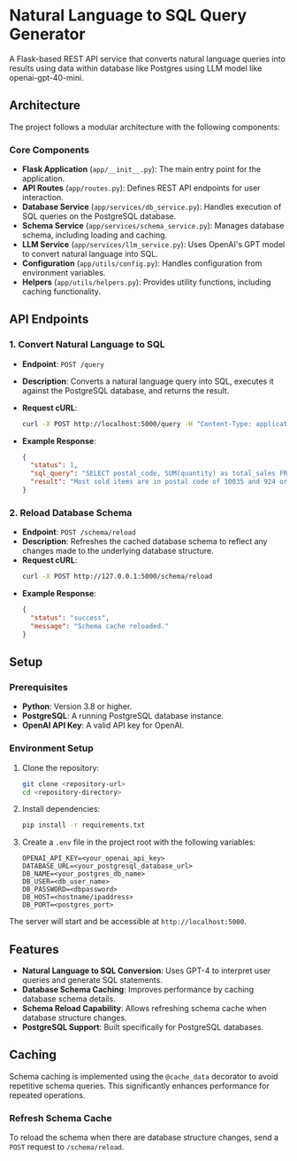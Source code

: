 
# Natural Language to SQL Query Generator

A Flask-based REST API service that converts natural language queries into results using data within database like Postgres using LLM model like openai-gpt-40-mini.

## Architecture

The project follows a modular architecture with the following components:

### Core Components
- **Flask Application** (`app/__init__.py`): The main entry point for the application.
- **API Routes** (`app/routes.py`): Defines REST API endpoints for user interaction.
- **Database Service** (`app/services/db_service.py`): Handles execution of SQL queries on the PostgreSQL database.
- **Schema Service** (`app/services/schema_service.py`): Manages database schema, including loading and caching.
- **LLM Service** (`app/services/llm_service.py`): Uses OpenAI's GPT model to convert natural language into SQL.
- **Configuration** (`app/utils/config.py`): Handles configuration from environment variables.
- **Helpers** (`app/utils/helpers.py`): Provides utility functions, including caching functionality.

## API Endpoints

### 1. Convert Natural Language to SQL
- **Endpoint**: `POST /query`
- **Description**: Converts a natural language query into SQL, executes it against the PostgreSQL database, and returns the result.
- **Request cURL**: 
  ```bash
  curl -X POST http://localhost:5000/query -H "Content-Type: application/json" -d '{"query": "Show me all orders placed in the last 7 days."}'
  ```

- **Example Response**:
  ```json
  {
    "status": 1,
    "sql_query": "SELECT postal_code, SUM(quantity) as total_sales FROM orders GROUP BY postal_code ORDER BY total_sales DESC LIMIT 1;",
    "result": "Most sold items are in postal code of 10035 and 924 orders have placed"
  }
  ```

### 2. Reload Database Schema
- **Endpoint**: `POST /schema/reload`
- **Description**: Refreshes the cached database schema to reflect any changes made to the underlying database structure.
- **Request cURL**: 
  ```bash
  curl -X POST http://127.0.0.1:5000/schema/reload
  ```
- **Example Response**:
  ```json
  {
    "status": "success",
    "message": "Schema cache reloaded."
  }
  ```

## Setup

### Prerequisites
- **Python**: Version 3.8 or higher.
- **PostgreSQL**: A running PostgreSQL database instance.
- **OpenAI API Key**: A valid API key for OpenAI.

### Environment Setup
1. Clone the repository:
   ```bash
   git clone <repository-url>
   cd <repository-directory>
   ```
2. Install dependencies:
   ```bash
   pip install -r requirements.txt
   ```
3. Create a `.env` file in the project root with the following variables:
   ```plaintext
   OPENAI_API_KEY=<your_openai_api_key>
   DATABASE_URL=<your_postgresql_database_url>
   DB_NAME=<your_postgres_db_name>
   DB_USER=<db_user_name>
   DB_PASSWORD=<dbpassword>
   DB_HOST=<hostname/ipaddress>
   DB_PORT=<postgres_port>
   ```


The server will start and be accessible at `http://localhost:5000`.


## Features

- **Natural Language to SQL Conversion**: Uses GPT-4 to interpret user queries and generate SQL statements.
- **Database Schema Caching**: Improves performance by caching database schema details.
- **Schema Reload Capability**: Allows refreshing schema cache when database structure changes.
- **PostgreSQL Support**: Built specifically for PostgreSQL databases.

## Caching

Schema caching is implemented using the `@cache_data` decorator to avoid repetitive schema queries. This significantly enhances performance for repeated operations.

### Refresh Schema Cache
To reload the schema when there are database structure changes, send a `POST` request to `/schema/reload`.


